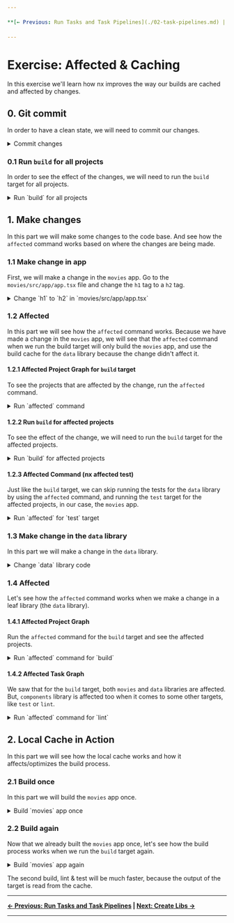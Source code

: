 ```yaml
---

**[← Previous: Run Tasks and Task Pipelines](./02-task-pipelines.md) | [Next: Create Libs →](./04-create-libs.md)**

---
```


# Exercise: Affected & Caching
In this exercise we'll learn how nx improves the way our builds are cached and affected by changes.

## 0. Git commit
In order to have a clean state, we will need to commit our changes. 

<details>
  <summary>Commit changes</summary>

```bash
git commit -a -m "initial monorepo setup"
```

or just use the IDE to commit the changes.

</details>  

### 0.1 Run `build` for all projects
In order to see the effect of the changes, we will need to run the `build` target for all projects.

<details>
  <summary>Run `build` for all projects</summary>

```bash
npx nx run-many -t=build
```

The output should look like this:

![run-many-build.png](images/run-many-build.png)

</details>

## 1. Make changes
In this part we will make some changes to the code base. And see how the `affected` command works based on where the changes are being made.

### 1.1 Make change in app
First, we will make a change in the `movies` app. Go to the `movies/src/app/app.tsx` file and change the `h1` tag to a `h2` tag.

<details>
  <summary>Change `h1` to `h2` in `movies/src/app/app.tsx`</summary>

```diff
- <h1 style={{ textAlign: 'center' }}>Welcome movies!</h1>
+ <h2 style={{ textAlign: 'center' }}>Welcome movies!</h2>
```

</details>

### 1.2 Affected
In this part we will see how the `affected` command works.
Because we have made a change in the `movies` app, we will see that the `affected` command when we run the build target will only build the `movies` app, and use the build cache for the `data` library because the change didn't affect it.

#### 1.2.1 Affected Project Graph for `build` target
To see the projects that are affected by the change, run the `affected` command.

<details>
  <summary>Run `affected` command</summary>

```bash
npx nx affected --target build --graph
```

The output should look like this:

![nx-affected-with-change.png](images/nx-affected-with-change.png)


</details>

#### 1.2.2 Run `build` for affected projects
To see the effect of the change, we will need to run the `build` target for the affected projects.

<details>
  <summary>Run `build` for affected projects</summary>

```bash
npx nx affected --target build
```

The output should look like this:

![nx-affected-run-build-with-change.png](images/nx-affected-run-build-with-change.png)

We can see that the `data` library was not built (but was retrieved from cache), because we didn't make any changes to it.

</details>

#### 1.2.3 Affected Command (nx affected test)
Just like the `build` target, we can skip running the tests for the `data` library by using the `affected` command, and running the `test` target for the affected projects, in our case, the `movies` app.

<details>
  <summary>Run `affected` for `test` target</summary>

```bash
npx nx affected --target test
```

![nx-affected-test-with-change.png](images/nx-affected-test-with-change.png)

We can see that only the `movies` app was tested.

</details>

### 1.3 Make change in the `data` library
In this part we will make a change in the `data` library.

<details>
  <summary>Change `data` library code</summary>

Open the `use-fetch-movies.ts` file and add a `console.log` statement to the `fetchMovies` function.

```diff
const fetchMovies = async () => {
+  console.log('use-fetch-movies.ts');
  // ...
}
```

</details>

### 1.4 Affected
Let's see how the `affected` command works when we make a change in a leaf library (the `data` library).

#### 1.4.1 Affected Project Graph
Run the `affected` command for the `build` target and see the affected projects.

<details>
  <summary>Run `affected` command for `build`</summary>

```bash
npx nx affected --target build --graph
```

The output should look like this:
![nx-affected-leaf-change.png](images/nx-affected-leaf-change.png)

We can see that both the `data` library and the `movies` app are affected by the change.

</details>

#### 1.4.2 Affected Task Graph
We saw that for the `build` target, both `movies` and `data` libraries are affected. But, `components` library is affected too when it comes to some other targets, like `test` or `lint`.

<details>
  <summary>Run `affected` command for `lint`</summary>

```bash
npx nx affected --target lint --graph
```

The output should look like this:

![nx-affected-lint-leaf.png](images/nx-affected-lint-leaf.png)

</details>

## 2. Local Cache in Action
In this part we will see how the local cache works and how it affects/optimizes the build process.

### 2.1 Build once
In this part we will build the `movies` app once.

<details>
  <summary>Build `movies` app once</summary>

```bash
npx nx build movies
```

The output should look like this:

```
➜  npx nx build movies
   ✔  1/1 dependent project tasks succeeded [0 read from cache] 
   Hint: you can run the command with --verbose to see the full dependent project outputs
———————————————————————————————————————————————————————————
> nx run movies:build
> vite build

vite v5.4.0 building for production...
✓ 40 modules transformed.
......
✓ built in 535ms
———————————————————————————————————————————————————————————
 NX   Successfully ran target build for project movies and 1 task it depends on (2s)
```

</details>

### 2.2 Build again
Now that we already built the `movies` app once, let's see how the build process works when we run the `build` target again.

<details>
  <summary>Build `movies` app again</summary>

```bash
npx nx build movies
```

The output should look like this:

```
➜  npx nx build movies
   ✔  1/1 dependent project tasks succeeded [1 read from cache]
   Hint: you can run the command with --verbose to see the full dependent project outputs
———————————————————————————————————————————————————————————
> nx run movies:build  [existing outputs match the cache, left as is]
> vite build

vite v5.4.0 building for production...
✓ 40 modules transformed.
......
✓ built in 535ms

———————————————————————————————————————————————————————————
 NX   Successfully ran target build for project movies and 1 task it depends on (60ms)
 
Nx read the output from the cache instead of running the command for 2 out of 2 tasks.
```

We will see that the build process is much faster, because the output of the build is read from the cache.

</details>

The second build, lint & test will be much faster, because the output of the target is read from the cache.

---

**[← Previous: Run Tasks and Task Pipelines](./02-task-pipelines.md) | [Next: Create Libs →](./04-create-libs.md)**

---

